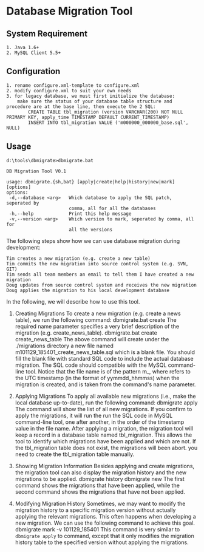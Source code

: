# Database Migration Tool

## System Requirement
    1. Java 1.6+
    2. MySQL Client 5.5+
    
## Configuration
    1. rename configure.xml-template to configure.xml
    2. modify configure.xml to suit your own needs
    3. for legacy database, we must first initialize the database: 
        make sure the status of your database table structure and procedure are at the base line, then execute the 2 SQL:
            CREATE TABLE tbl_migration (version VARCHAR(200) NOT NULL PRIMARY KEY, apply_time TIMESTAMP DEFAULT CURRENT_TIMESTAMP)
            INSERT INTO tbl_migration VALUE ('m000000_000000_base.sql', NULL)
    

## Usage
    d:\tools\dbmigrate>dbmigrate.bat

    DB Migration Tool V0.1

    usage: dbmigrate.{sh,bat} [apply|create|help|history|new|mark] [options]
    options:
     -d,--database <arg>   Which database to apply the SQL patch, seperated by
                           comma, all for all the databases
     -h,--help             Print this help message
     -v,--version <arg>    Which version to mark, seperated by comma, all for
                           all the versions

The following steps show how we can use database migration during development:

    Tim creates a new migration (e.g. create a new table)
    Tim commits the new migration into source control system (e.g. SVN, GIT)
    Tim sends all team members an email to tell them I have created a new migration
    Doug updates from source control system and receives the new migration
    Doug applies the migration to his local development database

In the following, we will describe how to use this tool.

1. Creating Migrations
To create a new migration (e.g. create a news table), we run the following command:
    dbmigrate.bat create <name>
The required name parameter specifies a very brief description of the migration (e.g. create_news_table).
    dbmigrate.bat create create_news_table
The above command will create under the ./migrations directory a new file named m101129_185401_create_news_table.sql which is a blank file.
You should fill the blank file with standard SQL code to include the actual database migration. The SQL code should compatible with the MySQL command-line tool.
Notice that the file name is of the pattern m<timestamp>_<name>, where <timestamp> refers to the UTC timestamp (in the format of yymmdd_hhmmss) when the migration is created, and <name> is taken from the command's name parameter.

2. Applying Migrations 
To apply all available new migrations (i.e., make the local database up-to-date), run the following command:
    dbmigrate apply
The command will show the list of all new migrations. If you confirm to apply the migrations, it will run the run the SQL code in MySQL command-line tool, one after another, in the order of the timestamp value in the file name.
After applying a migration, the migration tool will keep a record in a database table named tbl_migration. This allows the tool to identify which migrations have been applied and which are not. If the tbl_migration table does not exist, the migrations will been abort. you need to create the tbl_migration table manually.

3. Showing Migration Information 
Besides applying and create migrations, the migration tool can also display the migration history and the new migrations to be applied.
    dbmigrate history 
    dbmigrate new 
The first command shows the migrations that have been applied, while the second command shows the migrations that have not been applied.

4. Modifying Migration History 
Sometimes, we may want to modify the migration history to a specific migration version without actually applying the relevant migrations. This often happens when developing a new migration. We can use the following command to achieve this goal.
    dbmigrate mark -v 101129_185401
This command is very similar to `dbmigrate apply` to command, except that it only modifies the migration history table to the specified version without applying the migrations.



